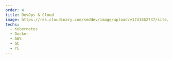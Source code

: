 ```yaml
---
order: 4
title: DevOps & Cloud
image: https://res.cloudinary.com/smddev/image/upload/v1741862737/site/icons/dev.png
techs:
  - Kubernetes
  - Docker
  - AWS
  - GC
  - YC
---
```

